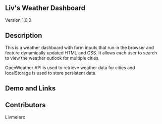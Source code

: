 ## Liv's Weather Dashboard
Version 1.0.0

## Description
This is a weather dashboard with form inputs that run in the browser and feature dynamically updated HTML and CSS. It allows each user to search to view the weather outlook for multiple cities.

OpenWeather API is used to retrieve weather data for cities and localStorage is used to store persistent data.

## Demo and Links

## Contributors
Livmeierx